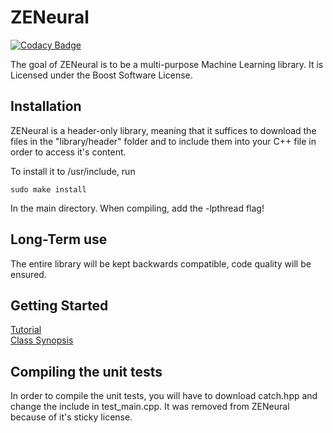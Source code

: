 # ZENeural

[![Codacy Badge](https://api.codacy.com/project/badge/Grade/e12c98244f2f45f49d266d91a00e0e7e)](https://app.codacy.com/app/Wittmaxi/ZENeural?utm_source=github.com&utm_medium=referral&utm_content=Wittmaxi/ZENeural&utm_campaign=Badge_Grade_Dashboard)

The goal of ZENeural is to be a multi-purpose Machine Learning library.
It is Licensed under the Boost Software License.



## Installation
ZENeural is a header-only library, meaning that it suffices to download the files in the "library/header" folder and to include them into your C++ file in order to access it's content.

To install it to /usr/include, run

`sudo make install`

In the main directory. When compiling, add the -lpthread flag!

## Long-Term use
The entire library will be kept backwards compatible, code quality will be ensured.

## Getting Started

[Tutorial <work In progress>](https://github.com/Wittmaxi/ZENeural/wiki/Tutorial---%231-Basic-usage-of-the-Neural-Network)
  <br>
[Class Synopsis <work in progress>]()

## Compiling the unit tests
In order to compile the unit tests, you will have to download catch.hpp and change the include in test_main.cpp. It was removed from ZENeural because of it's sticky license.

